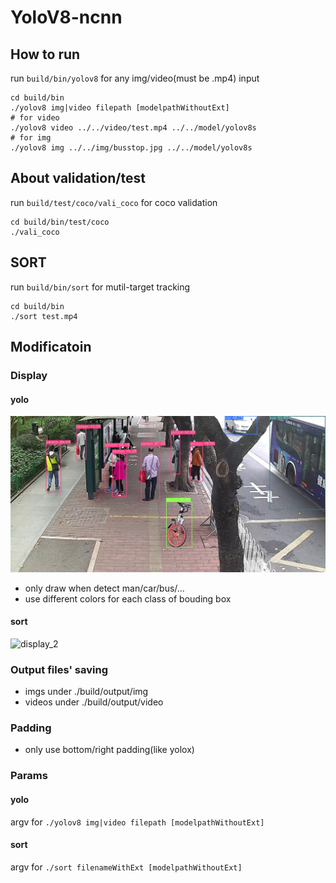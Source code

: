 # YoloV8-ncnn

## How to run
run `build/bin/yolov8` for any img/video(must be .mp4) input
```
cd build/bin
./yolov8 img|video filepath [modelpathWithoutExt]
# for video
./yolov8 video ../../video/test.mp4 ../../model/yolov8s
# for img
./yolov8 img ../../img/busstop.jpg ../../model/yolov8s
```
## About validation/test
run `build/test/coco/vali_coco` for coco validation
```
cd build/bin/test/coco
./vali_coco
```
## SORT
run `build/bin/sort` for mutil-target tracking
```
cd build/bin
./sort test.mp4
```
## Modificatoin
### Display
#### yolo
![display_1](markdownlink/busstop.jpg)
- only draw when detect man/car/bus/...
- use different colors for each class of bouding box
#### sort
![display_2](markdownlink/test.gif)
### Output files' saving
- imgs under ./build/output/img
- videos under ./build/output/video
### Padding
- only use bottom/right padding(like yolox)
### Params
#### yolo
argv for `./yolov8 img|video filepath [modelpathWithoutExt]`
#### sort
argv for `./sort filenameWithExt [modelpathWithoutExt]`
